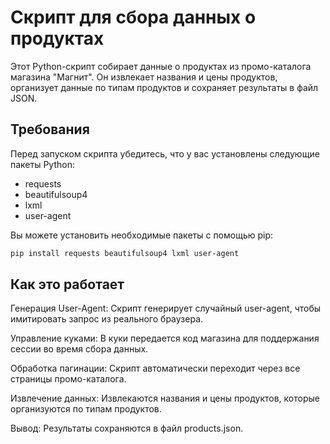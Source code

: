 # Скрипт для сбора данных о продуктах

Этот Python-скрипт собирает данные о продуктах из промо-каталога магазина "Магнит". Он извлекает названия и цены продуктов, организует данные по типам продуктов и сохраняет результаты в файл JSON.

## Требования

Перед запуском скрипта убедитесь, что у вас установлены следующие пакеты Python:

- requests
- beautifulsoup4
- lxml
- user-agent

Вы можете установить необходимые пакеты с помощью pip:

```bash
pip install requests beautifulsoup4 lxml user-agent
```

## Как это работает

Генерация User-Agent: Скрипт генерирует случайный user-agent, чтобы имитировать запрос из реального браузера.

Управление куками: В куки передается код магазина для поддержания сессии во время сбора данных.

Обработка пагинации: Скрипт автоматически переходит через все страницы промо-каталога.

Извлечение данных: Извлекаются названия и цены продуктов, которые организуются по типам продуктов.

Вывод: Результаты сохраняются в файл products.json.
